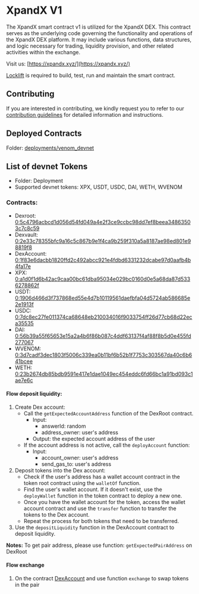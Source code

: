 # XpandX V1

The XpandX smart contract v1 is utilized for the XpandX DEX. This contract serves as the underlying code governing the functionality and operations of the XpandX DEX platform. It may include various functions, data structures, and logic necessary for trading, liquidity provision, and other related activities within the exchange.

Visit us: [https://xpandx.xyz/](https://xpandx.xyz/) 

[Locklift](https://github.com/broxus/locklift/) is required to build, test, run and maintain the smart contract.

## Contributing
If you are interested in contributing, we kindly request you to refer to our [contribution guidelines](./CONTRIBUTING.md) for detailed information and instructions. 


## Deployed Contracts

Folder: [deployments/venom_devnet](/deployments/venom_devnet/)

## List of devnet Tokens 

- Folder: Deployment
- Supported devnet tokens: XPX, USDT, USDC, DAI, WETH, WVENOM 

### Contracts: 
- Dexroot: [0:5c4796acbcd1d056d54fd049a4e2f3ce9ccbc98dd7ef8beea34863503c7c8c59](https://devnet.venomscan.com/accounts/0:5c4796acbcd1d056d54fd049a4e2f3ce9ccbc98dd7ef8beea34863503c7c8c59) 
- Dexvault: [0:2e33c78355bfc9a16c5c867b9e1f4ca9b259f310a5a8187ae98ed801e98819f8](https://devnet.venomscan.com/accounts/0:2e33c78355bfc9a16c5c867b9e1f4ca9b259f310a5a8187ae98ed801e98819f8)
- DexAccount: [0:1f83e6dacbb1820ffd2c492abcc921e4fdbd6331232dcabe97d0aafb4b4fa17e](https://devnet.venomscan.com/accounts/0:1f83e6dacbb1820ffd2c492abcc921e4fdbd6331232dcabe97d0aafb4b4fa17e)
- XPX: [0:a1d0f1d6b42ac9caa00bc61dba95034e029bc0160d0e5a68da87d5336278862f](https://devnet.venomscan.com/accounts/0:a1d0f1d6b42ac9caa00bc61dba95034e029bc0160d0e5a68da87d5336278862f) 
- USDT: [0:1906d466d3f737868ed55e4d7b10119561daefbfa04d5724ab586685e2e1913f](https://devnet.venomscan.com/accounts/0:1906d466d3f737868ed55e4d7b10119561daefbfa04d5724ab586685e2e1913f)  
- USDC: [0:7dc8ec27fe011374ca68648eb210034016f9033754ff26d77cb68d22eca35535](https://devnet.venomscan.com/accounts/0:7dc8ec27fe011374ca68648eb210034016f9033754ff26d77cb68d22eca35535)
- DAI: [0:56b39a55f65653e15a2a4b6f86b087c4ddf63137f4af88f8b5d0e455fd277067](https://devnet.venomscan.com/accounts/0:56b39a55f65653e15a2a4b6f86b087c4ddf63137f4af88f8b5d0e455fd277067)
- WVENOM: [0:3d7cadf3dec1803f5006c339ea0b11bf6b52b1f7753c303567da40c6b641bcee](https://devnet.venomscan.com/accounts/0:3d7cadf3dec1803f5006c339ea0b11bf6b52b1f7753c303567da40c6b641bcee)
- WETH: [0:23b2674db85bdb9591e417e1dae1049ec454eddc6fd66bc1a91bd093c1ae7e6c](https://devnet.venomscan.com/accounts/0:23b2674db85bdb9591e417e1dae1049ec454eddc6fd66bc1a91bd093c1ae7e6c) 


#### Flow deposit liquidity:

1. Create Dex account:
   - Call the `getExpectedAccountAddress` function of the DexRoot contract.
      - Input:
         - answerId: random
         - address_owner: user's address
      - Output: the expected account address of the user
   - If the account address is not active, call the `deployAccount` function:
      - Input:
         - account_owner: user's address
         - send_gas_to: user's address
2. Deposit tokens into the Dex account:
   - Check if the user's address has a wallet account contract in the token root contract using the `walletOf` function.
   - Find the user's wallet account. If it doesn't exist, use the `deployWallet` function in the token contract to deploy a new one.
   - Once you have the wallet account for the token, access the wallet account contract and use the `transfer` function to transfer the tokens to the Dex account.
   - Repeat the process for both tokens that need to be transferred.
3. Use the `depositLiquidity` function in the DexAccount contract to deposit liquidity.

**Notes:** To get pair address, please use function: `getExpectedPairAddress` on DexRoot

#### Flow exchange

1. On the contract [DexAccount](https://devnet.venomscan.com/accounts/0:1f83e6dacbb1820ffd2c492abcc921e4fdbd6331232dcabe97d0aafb4b4fa17e) and use function `exchange` to swap tokens in the pair
